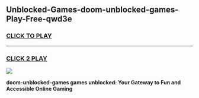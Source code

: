 
## Unblocked-Games-doom-unblocked-games-Play-Free-qwd3e
<h3>
<a href="https://premium76.site?title=doom-unblocked-games&ref=17A">CLICK TO PLAY</a></h3>
<hr>

<h3>
<a href="https://premium76.site?title=doom-unblocked-games&ref=17A">CLICK 2 PLAY</a>
  
</h3>

<a href="https://premium76.site?title=doom-unblocked-games&ref=17A"><img src="https://clearcache.store/games.png"></a>


**doom-unblocked-games games unblocked: Your Gateway to Fun and Accessible Online Gaming**
